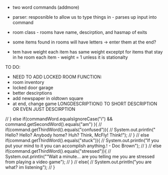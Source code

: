 - two word commands (addmore)
- parser: resposnible to allow us to type things in - parses up input into command 
- room class - rooms have name, descirption, and hasmap of exits
- some items found in rooms will have letters -> enter them at the end? 



- tem have weight 
each item has same weight exceptpt for items that stay in he room 
each item - weight = 1 unless it is stationalty

TO DO: 
- NEED TO ADD LOCKED ROOM FUNCTION: 
- room inventory
- locked door garage 
- better descirptions 
- add newspaper in oldtown square 
- at end, change game LONGDESCRIPTION() TO SHORT DESCRIPTION OR EVEN JUST DESCIRPTION



// } else if(commandWord.equalsIgnoreCase("i") && command.getSecondWord().equals("am") ){
		// 	if(command.getThirdWord().equals("confused")){
		// 		System.out.println(" Hello? Hello? Anybody home? Huh? Think, McFly! Think!");
		// 	}
		// 	else if(command.getThirdWord().equals("stuck")){
		// 		System.out.println("If you put your mind to it you can accomplish anything.! - Doc Brown");
		// 	}
		// 	else if(command.getThirdWord().equals("stressed")){
		// 		System.out.println("“Wait a minute... are you telling me you are stressed from playing a video game");
		// 	}
		// 	else{
		// 		System.out.println("you are what? im listening");
		// 	}
